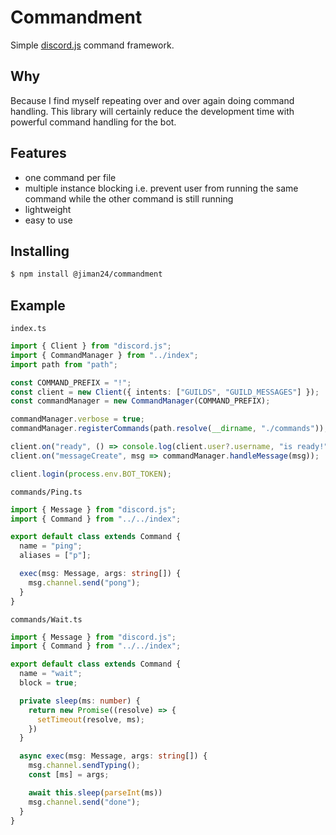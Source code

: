 # Commandment
Simple [discord.js](https://discord.js.org/#/) command framework.


## Why
Because I find myself repeating over and over again doing command handling. This
library will certainly reduce the development time with powerful command
handling for the bot.

## Features
- one command per file
- multiple instance blocking i.e. prevent user from running the same command
  while the other command is still running
- lightweight
- easy to use

## Installing
```sh
$ npm install @jiman24/commandment
```

## Example
`index.ts`
```ts
import { Client } from "discord.js";
import { CommandManager } from "../index";
import path from "path";

const COMMAND_PREFIX = "!";
const client = new Client({ intents: ["GUILDS", "GUILD_MESSAGES"] });
const commandManager = new CommandManager(COMMAND_PREFIX);

commandManager.verbose = true;
commandManager.registerCommands(path.resolve(__dirname, "./commands"));

client.on("ready", () => console.log(client.user?.username, "is ready!"))
client.on("messageCreate", msg => commandManager.handleMessage(msg));

client.login(process.env.BOT_TOKEN);
```

`commands/Ping.ts`
```ts
import { Message } from "discord.js";
import { Command } from "../../index";

export default class extends Command {
  name = "ping";
  aliases = ["p"];

  exec(msg: Message, args: string[]) {
    msg.channel.send("pong");
  }
}
```

`commands/Wait.ts`
```ts
import { Message } from "discord.js";
import { Command } from "../../index";

export default class extends Command {
  name = "wait";
  block = true;

  private sleep(ms: number) {
    return new Promise((resolve) => {
      setTimeout(resolve, ms);
    })
  }

  async exec(msg: Message, args: string[]) {
    msg.channel.sendTyping();
    const [ms] = args;

    await this.sleep(parseInt(ms))
    msg.channel.send("done");
  }
}
```
